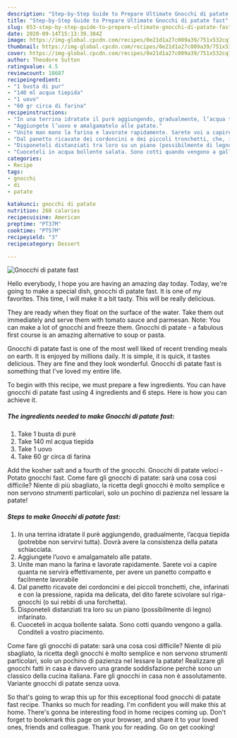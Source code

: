 ```yaml
---
description: "Step-by-Step Guide to Prepare Ultimate Gnocchi di patate fast"
title: "Step-by-Step Guide to Prepare Ultimate Gnocchi di patate fast"
slug: 653-step-by-step-guide-to-prepare-ultimate-gnocchi-di-patate-fast
date: 2020-09-14T15:13:39.384Z
image: https://img-global.cpcdn.com/recipes/0e21d1a27c009a39/751x532cq70/gnocchi-di-patate-fast-recipe-main-photo.jpg
thumbnail: https://img-global.cpcdn.com/recipes/0e21d1a27c009a39/751x532cq70/gnocchi-di-patate-fast-recipe-main-photo.jpg
cover: https://img-global.cpcdn.com/recipes/0e21d1a27c009a39/751x532cq70/gnocchi-di-patate-fast-recipe-main-photo.jpg
author: Theodore Sutton
ratingvalue: 4.5
reviewcount: 18687
recipeingredient:
- "1 busta di pur"
- "140 ml acqua tiepida"
- "1 uovo"
- "60 gr circa di farina"
recipeinstructions:
- "In una terrina idratate il purè aggiungendo, gradualmente, l’acqua tiepida (potrebbe non servirvi tutta). Dovrà avere la consistenza della patata schiacciata."
- "Aggiungete l’uovo e amalgamatelo alle patate."
- "Unite man mano la farina e lavorate rapidamente. Sarete voi a capire quanta ne servirà effettivamente, per avere un panetto compatto e facilmente lavorabile"
- "Dal panetto ricavate dei cordoncini e dei piccoli tronchetti, che, infarinati e con la pressione, rapida ma delicata, del dito farete scivolare sul riga-gnocchi (o sui rebbi di una forchetta)."
- "Disponeteli distanziati tra loro su un piano (possibilmente di legno) infarinato."
- "Cuoceteli in acqua bollente salata. Sono cotti quando vengono a galla. Conditeli a vostro piacimento."
categories:
- Recipe
tags:
- gnocchi
- di
- patate

katakunci: gnocchi di patate 
nutrition: 268 calories
recipecuisine: American
preptime: "PT37M"
cooktime: "PT57M"
recipeyield: "3"
recipecategory: Dessert

---
```



![Gnocchi di patate fast](https://img-global.cpcdn.com/recipes/0e21d1a27c009a39/751x532cq70/gnocchi-di-patate-fast-recipe-main-photo.jpg)

Hello everybody, I hope you are having an amazing day today. Today, we're going to make a special dish, gnocchi di patate fast. It is one of my favorites. This time, I will make it a bit tasty. This will be really delicious.

They are ready when they float on the surface of the water. Take them out immediately and serve them with tomato sauce and parmesan. Note: You can make a lot of gnocchi and freeze them. Gnocchi di patate - a fabulous first course is an amazing alternative to soup or pasta.

Gnocchi di patate fast is one of the most well liked of recent trending meals on earth. It is enjoyed by millions daily. It is simple, it is quick, it tastes delicious. They are fine and they look wonderful. Gnocchi di patate fast is something that I've loved my entire life.


To begin with this recipe, we must prepare a few ingredients. You can have gnocchi di patate fast using 4 ingredients and 6 steps. Here is how you can achieve it.

<!--inarticleads1-->

##### The ingredients needed to make Gnocchi di patate fast:

1. Take 1 busta di purè
1. Take 140 ml acqua tiepida
1. Take 1 uovo
1. Take 60 gr circa di farina


Add the kosher salt and a fourth of the gnocchi. Gnocchi di patate veloci - Potato gnocchi fast. Come fare gli gnocchi di patate: sarà una cosa così difficile? Niente di più sbagliato, la ricetta degli gnocchi è molto semplice e non servono strumenti particolari, solo un pochino di pazienza nel lessare la patate! 

<!--inarticleads2-->

##### Steps to make Gnocchi di patate fast:

1. In una terrina idratate il purè aggiungendo, gradualmente, l’acqua tiepida (potrebbe non servirvi tutta). Dovrà avere la consistenza della patata schiacciata.
1. Aggiungete l’uovo e amalgamatelo alle patate.
1. Unite man mano la farina e lavorate rapidamente. Sarete voi a capire quanta ne servirà effettivamente, per avere un panetto compatto e facilmente lavorabile
1. Dal panetto ricavate dei cordoncini e dei piccoli tronchetti, che, infarinati e con la pressione, rapida ma delicata, del dito farete scivolare sul riga-gnocchi (o sui rebbi di una forchetta).
1. Disponeteli distanziati tra loro su un piano (possibilmente di legno) infarinato.
1. Cuoceteli in acqua bollente salata. Sono cotti quando vengono a galla. Conditeli a vostro piacimento.


Come fare gli gnocchi di patate: sarà una cosa così difficile? Niente di più sbagliato, la ricetta degli gnocchi è molto semplice e non servono strumenti particolari, solo un pochino di pazienza nel lessare la patate! Realizzare gli gnocchi fatti in casa è davvero una grande soddisfazione perchè sono un classico della cucina italiana. Fare gli gnocchi in casa non è assolutamente. Variante gnocchi di patate senza uova. 

So that's going to wrap this up for this exceptional food gnocchi di patate fast recipe. Thanks so much for reading. I'm confident you will make this at home. There's gonna be interesting food in home recipes coming up. Don't forget to bookmark this page on your browser, and share it to your loved ones, friends and colleague. Thank you for reading. Go on get cooking!
